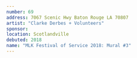 ```yaml
---
number: 69
address: 7067 Scenic Hwy Baton Rouge LA 70807
artist: "Clarke Derbes + Volunteers"
sponsor: 
location: Scotlandville
debuted: 2018
name: "MLK Festival of Service 2018: Mural #3"
---
```

